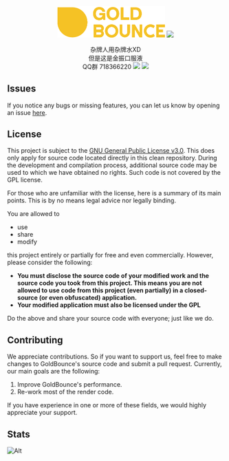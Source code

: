 <div align="center">
<p>
    <img width="250" src="./src/main/resources/assets/minecraft/liquidbounce/logo_large.png">
    <img src="https://image.jianke.com/suo/mall/product/202204/b8e2c46e4ef74709853c1c7f5dcbe84e!320x320.jpg">
</p>
杂牌人用杂牌水XD</br>
但是这是金振口服液</br>
QQ群 718366220
<img src="https://img.shields.io/github/license/bzym2/GoldBounce">
<img src="https://img.shields.io/github/downloads/bzym2/GoldBounce/total">
</div>


## Issues
If you notice any bugs or missing features, you can let us know by opening an issue [here](https://github.com/CCBlueX/GoldBounce/issues).

## License
This project is subject to the [GNU General Public License v3.0](LICENSE). This does only apply for source code located directly in this clean repository. During the development and compilation process, additional source code may be used to which we have obtained no rights. Such code is not covered by the GPL license.

For those who are unfamiliar with the license, here is a summary of its main points. This is by no means legal advice nor legally binding.

You are allowed to
- use
- share
- modify

this project entirely or partially for free and even commercially. However, please consider the following:

- **You must disclose the source code of your modified work and the source code you took from this project. This means you are not allowed to use code from this project (even partially) in a closed-source (or even obfuscated) application.**
- **Your modified application must also be licensed under the GPL** 

Do the above and share your source code with everyone; just like we do.

## Contributing

We appreciate contributions. So if you want to support us, feel free to make changes to GoldBounce's source code and submit a pull request. Currently, our main goals are the following:
1. Improve GoldBounce's performance.
2. Re-work most of the render code.

If you have experience in one or more of these fields, we would highly appreciate your support.

## Stats
![Alt](https://repobeats.axiom.co/api/embed/53729ed6bb212df58c4c77544254d2c443053ad6.svg "Repobeats analytics image")
